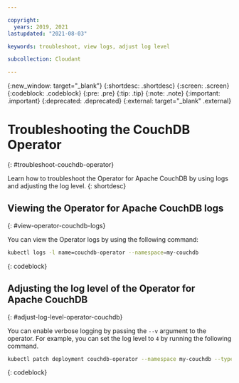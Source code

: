 ```yaml
---

copyright:
  years: 2019, 2021
lastupdated: "2021-08-03"

keywords: troubleshoot, view logs, adjust log level

subcollection: Cloudant

---
```


{:new_window: target="_blank"}
{:shortdesc: .shortdesc}
{:screen: .screen}
{:codeblock: .codeblock}
{:pre: .pre}
{:tip: .tip}
{:note: .note}
{:important: .important}
{:deprecated: .deprecated}
{:external: target="_blank" .external}

<!-- Acrolinx: 2020-12-24 -->

# Troubleshooting the CouchDB Operator
{: #troubleshoot-couchdb-operator}

Learn how to troubleshoot the Operator for Apache CouchDB by using logs and adjusting the log level. 
{: shortdesc}

## Viewing the Operator for Apache CouchDB logs
{: #view-operator-couchdb-logs}

You can view the Operator logs by using the following command:
```sh
kubectl logs -l name=couchdb-operator --namespace=my-couchdb
```
{: codeblock}

## Adjusting the log level of the Operator for Apache CouchDB
{: #adjust-log-level-operator-couchdb}

You can enable verbose logging by passing the `--v` argument to the operator. For example, you can set the log level to `4` by running the following command.

```sh
kubectl patch deployment couchdb-operator --namespace my-couchdb --type='json' -p '{"spec":{"template":{"spec":{"containers":[{"name":"couchdb-operator", "args": ["--v=4"]}]}}}}'
```
{: codeblock}
